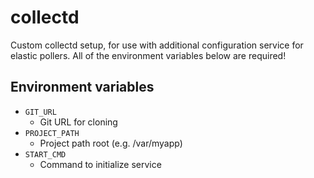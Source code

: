 collectd
=======================

Custom collectd setup, for use with additional configuration service for elastic pollers.  All of the environment variables below are required!

Environment variables
---------------------

* `GIT_URL`
  - Git URL for cloning
* `PROJECT_PATH`
  - Project path root (e.g. /var/myapp)
* `START_CMD`
  - Command to initialize service
